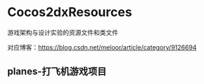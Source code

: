 ﻿# Cocos2dxResources
游戏架构与设计实验的资源文件和类文件 

对应博客：https://blog.csdn.net/meloor/article/category/9126694

## planes-打飞机游戏项目
